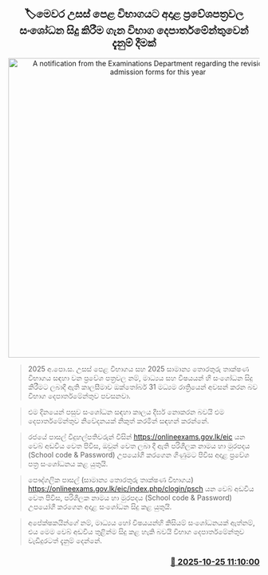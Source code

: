 <p align='center'><b><h2 align='center' title='A notification from the Examinations Department regarding the revisions to the admission forms for this year's Advanced Level examination'>🏷මෙවර උසස් පෙළ විභාගයට අදාළ ප්‍රවේශපත්‍රවල සංශෝධන සිදු කිරීම ගැන විභාග දෙපාර්තමේන්තුවෙන් දැනුම් දීමක්</h2></b></p>
<p align='center'><img src='https://helakuru.sgp1.cdn.digitaloceanspaces.com/esana/images/lib/exam-department-logo.jpg' width='600' alt='A notification from the Examinations Department regarding the revisions to the admission forms for this year's Advanced Level examination'></p>

> 2025 අ.පො.ස. උසස් පෙළ විභාගය සහ 2025 සාමාන්‍ය තොරතුරු තාක්ෂණ විභාගය සඳහා වන ප්‍රවේශ පත්‍රවල නම්, මාධ්‍යය සහ විෂයයන් හි සංශෝධන සිදු කිරීමට ලබාදී ඇති කාලසීමාව ඔක්තෝබර් 31 මධ්‍යම රාත්‍රියෙන් අවසන් කරන බව විභාග දෙපාර්තමේන්තුව පවසනවා.

> එම දිනයෙන් පසුව සංශෝධන සඳහා කාලය දීර්ඝ නොකරන බවයි එම දෙපාර්තමේන්තුව නිවේදනයක් නිකුත් කරමින් සඳහන් කරන්නේ.

> රජයේ පාසල් විදුහල්පතිවරුන් විසින් <a href='https://onlineexams.gov.lk/eic'>https://onlineexams.gov.lk/eic</a> යන වෙබ් අඩවිය වෙත පිවිස, ඔවුන් වෙත ලබා දී ඇති පරිශීලක නාමය හා මුරපදය (School code & Password) උපයෝගී කරගෙන ගිණුමට පිවිස අදාළ ප්‍රවේශ පත්‍ර සංශෝධනය කළ යුතුයි.

> පෞද්ගලික පාසල් (සාමාන්‍ය තොරතුරු තාක්ෂණ විභාගය) <a href='https://onlineexams.gov.lk/eic/index.php/clogin/psch'>https://onlineexams.gov.lk/eic/index.php/clogin/psch</a> යන වෙබ් අඩවිය වෙත පිවිස, පරිශීලක නාමය හා මුරපදය (School code & Password) උපයෝගී කරගෙන අදාළ සංශෝධන සිදු කළ යුතුයි.

> අපේක්ෂකයින්ගේ නම්, මාධ්‍යය හෝ විෂයයන්හි කිසියම් සංශෝධනයක් ඇත්නම්, එය මෙම වෙබ් අඩවිය තුළින්ම සිදු කළ හැකි බවයි විභාග දෙපාර්තමේන්තුව වැඩිදුරටත් දැනුම් දෙන්නේ.



<h3 align='right'><a href='https://www.helakuru.lk/esana/p/114786/'>📅 2025-10-25 11:10:00</a></h3>
